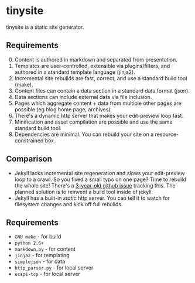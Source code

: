 # tinysite

tinysite is a static site generator.

## Requirements

0. Content is authored in markdown and separated from presentation.
0. Templates are user-controlled, extensible via plugins/filters, and authored in a standard template language (jinja2).
0. Incremental site rebuilds are fast, correct, and use a standard build tool (make).
0. Content files can contain a data section in a standard data format (json).
0. Data sections can include external data via file inclusion.
0. Pages which aggregate content + data from multiple other pages are possible (eg blog home page, archives).
0. There's a dynamic http server that makes your edit-preview loop fast.
0. Minification and asset compilation are possible and use the same standard build tool.
0. Dependencies are minimal. You can rebuild your site on a resource-constrained box.

## Comparison

- Jekyll lacks incremental site regeneration and slows your edit-preview loop to a crawl. So you fixed a small typo on one page? Time to rebuild the whole site! There's a [3-year-old github issue](https://github.com/jekyll/jekyll/issues/380) tracking this. The planned solution is to reinvent a build tool inside of jekyll.
- Jekyll has a built-in *static* http server. You can tell it to watch for filesystem changes and kick off full rebuilds.

## Requirements

- `GNU make` - for build
- `python 2.6+`
- `markdown.py` - for content
- `jinja2` - for templating
- `simplejson` - for data
- `http_parser.py` - for local server
- `ucspi-tcp` - for local server

